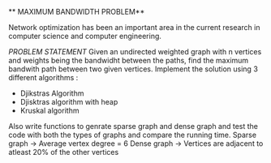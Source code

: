 ** MAXIMUM BANDWIDTH PROBLEM**

Network optimization has been an important area in the current research in computer science and computer engineering. 

*PROBLEM STATEMENT*
Given an undirected weighted graph with n vertices and weights being the bandwidht between the paths, find the maximum bandwith path between two given vertices. Implement the solution using 3 different algorithms :

- Djikstras Algorithm 
- Djisktras algorithm with heap 
- Kruskal algorithm 

Also write functions to genrate sparse graph and dense graph and test the code with both the types of graphs and compare the running time. 
Sparse graph -> Average vertex degree = 6
Dense graph  -> Vertices are adjacent to atleast 20% of the other vertices  

